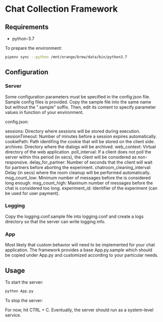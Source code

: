 # Chat Collection Framework

## Requirements

- python-3.7

To prepare the environment:

```sh
pipenv sync --python /mnt/orange/brew/data/bin/python3.7
```

## Configuration

### Server

Some configuration parameters must be specified in the config.json file.
Sample config files is provided.  Copy the sample file into the same name but without the ".sample" suffix. 
Then, edit its content to specify parameter values in function of your environment.

config.json:

sessions: Directory where sessions will be stored during execution.
sessionTimeout: Number of minutes before a session expires automatically.
cookiePath: Path identifing the cookie that will be stored on the client side.
archives: Directory where the dialogs will be archived.
web_context: Virtual directory of the web application.
poll_interval: If a client does not poll the server within this period (in secs), the client will be considered as non-responsive.
delay_for_partner: Number of seconds that the client will wait for partners before aborting the experiment.
chatroom_cleaning_interval: Delay (in secs) where the room cleanup will be performed automatically.
msg_count_low: Minimum number of messages before the is considered long enough.
msg_count_high: Maximum number of messages before the chat is considered too long.
experiment_id: Identifier of the experiment (can be used for user payment).

### Logging

Copy the logging.conf.sample file into logging.conf and create a logs directory so that the server can write logging info.


### App

Most likely that custom behavior will need to be implemented for your chat application.  The framework provides a base App.py.sample which should be copied under App.py and customized according to your particular needs.


## Usage

To start the server:

```sh
python App.py
```

To stop the server:

For now, hit CTRL + C.  Eventually, the server should run as a system-level service.
